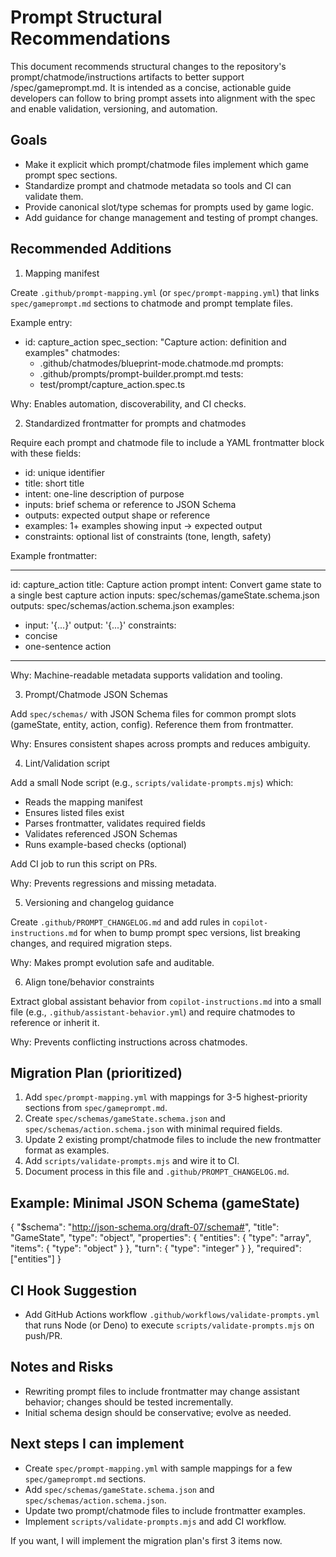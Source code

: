 # Prompt Structural Recommendations

This document recommends structural changes to the repository's prompt/chatmode/instructions artifacts to better support /spec/gameprompt.md. It is intended as a concise, actionable guide developers can follow to bring prompt assets into alignment with the spec and enable validation, versioning, and automation.

## Goals

- Make it explicit which prompt/chatmode files implement which game prompt spec sections.
- Standardize prompt and chatmode metadata so tools and CI can validate them.
- Provide canonical slot/type schemas for prompts used by game logic.
- Add guidance for change management and testing of prompt changes.

## Recommended Additions

1. Mapping manifest

Create `.github/prompt-mapping.yml` (or `spec/prompt-mapping.yml`) that links `spec/gameprompt.md` sections to chatmode and prompt template files.

Example entry:

- id: capture_action
  spec_section: "Capture action: definition and examples"
  chatmodes:
  - .github/chatmodes/blueprint-mode.chatmode.md
    prompts:
  - .github/prompts/prompt-builder.prompt.md
    tests:
  - test/prompt/capture_action.spec.ts

Why: Enables automation, discoverability, and CI checks.

2. Standardized frontmatter for prompts and chatmodes

Require each prompt and chatmode file to include a YAML frontmatter block with these fields:

- id: unique identifier
- title: short title
- intent: one-line description of purpose
- inputs: brief schema or reference to JSON Schema
- outputs: expected output shape or reference
- examples: 1+ examples showing input -> expected output
- constraints: optional list of constraints (tone, length, safety)

Example frontmatter:

---

id: capture_action
title: Capture action prompt
intent: Convert game state to a single best capture action
inputs: spec/schemas/gameState.schema.json
outputs: spec/schemas/action.schema.json
examples:

- input: '{...}'
  output: '{...}'
  constraints:
- concise
- one-sentence action

---

Why: Machine-readable metadata supports validation and tooling.

3. Prompt/Chatmode JSON Schemas

Add `spec/schemas/` with JSON Schema files for common prompt slots (gameState, entity, action, config). Reference them from frontmatter.

Why: Ensures consistent shapes across prompts and reduces ambiguity.

4. Lint/Validation script

Add a small Node script (e.g., `scripts/validate-prompts.mjs`) which:

- Reads the mapping manifest
- Ensures listed files exist
- Parses frontmatter, validates required fields
- Validates referenced JSON Schemas
- Runs example-based checks (optional)

Add CI job to run this script on PRs.

Why: Prevents regressions and missing metadata.

5. Versioning and changelog guidance

Create `.github/PROMPT_CHANGELOG.md` and add rules in `copilot-instructions.md` for when to bump prompt spec versions, list breaking changes, and required migration steps.

Why: Makes prompt evolution safe and auditable.

6. Align tone/behavior constraints

Extract global assistant behavior from `copilot-instructions.md` into a small file (e.g., `.github/assistant-behavior.yml`) and require chatmodes to reference or inherit it.

Why: Prevents conflicting instructions across chatmodes.

## Migration Plan (prioritized)

1. Add `spec/prompt-mapping.yml` with mappings for 3-5 highest-priority sections from `spec/gameprompt.md`.
2. Create `spec/schemas/gameState.schema.json` and `spec/schemas/action.schema.json` with minimal required fields.
3. Update 2 existing prompt/chatmode files to include the new frontmatter format as examples.
4. Add `scripts/validate-prompts.mjs` and wire it to CI.
5. Document process in this file and `.github/PROMPT_CHANGELOG.md`.

## Example: Minimal JSON Schema (gameState)

{
"$schema": "http://json-schema.org/draft-07/schema#",
"title": "GameState",
"type": "object",
"properties": {
"entities": {
"type": "array",
"items": { "type": "object" }
},
"turn": { "type": "integer" }
},
"required": ["entities"]
}

## CI Hook Suggestion

- Add GitHub Actions workflow `.github/workflows/validate-prompts.yml` that runs Node (or Deno) to execute `scripts/validate-prompts.mjs` on push/PR.

## Notes and Risks

- Rewriting prompt files to include frontmatter may change assistant behavior; changes should be tested incrementally.
- Initial schema design should be conservative; evolve as needed.

## Next steps I can implement

- Create `spec/prompt-mapping.yml` with sample mappings for a few `spec/gameprompt.md` sections.
- Add `spec/schemas/gameState.schema.json` and `spec/schemas/action.schema.json`.
- Update two prompt/chatmode files to include frontmatter examples.
- Implement `scripts/validate-prompts.mjs` and add CI workflow.

If you want, I will implement the migration plan's first 3 items now.

